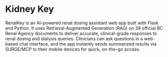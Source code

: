 # Kidney Key
RenalKey is an AI-powered renal dosing assistant web app built with Flask and Python. It uses Retrieval-Augmented Generation (RAG) on 39 official BC Renal Agency documents to deliver accurate, clinical-grade responses to renal dosing and dialysis queries. Clinicians can ask questions in a web-based chat interface, and the app instantly sends summarized results via SURGE/MCP to their mobile devices for quick, on-the-go access.

